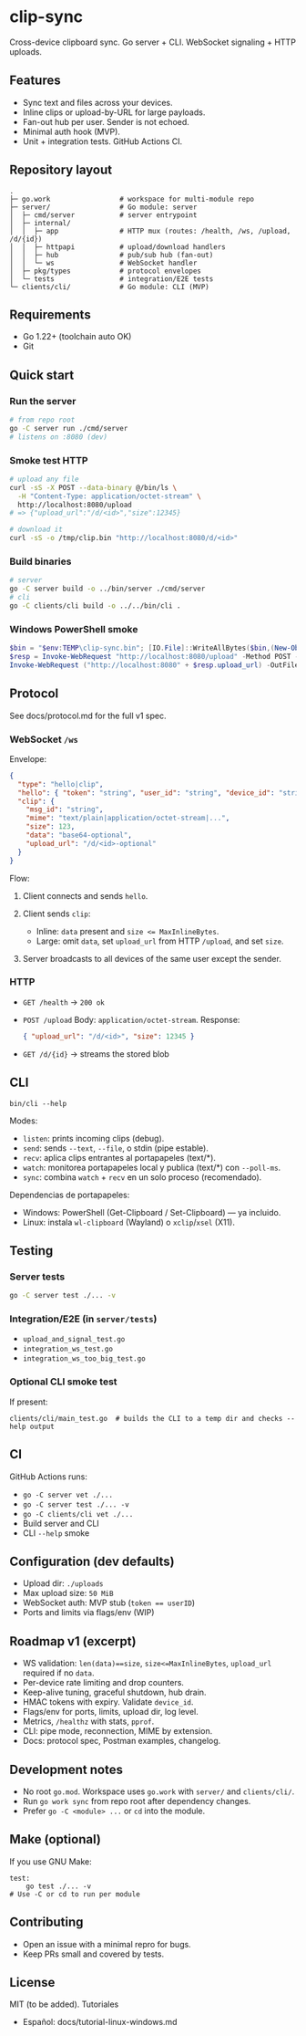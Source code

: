 # clip-sync

Cross-device clipboard sync. Go server + CLI. WebSocket signaling + HTTP uploads.

## Features

* Sync text and files across your devices.
* Inline clips or upload-by-URL for large payloads.
* Fan-out hub per user. Sender is not echoed.
* Minimal auth hook (MVP).
* Unit + integration tests. GitHub Actions CI.

## Repository layout

```
.
├─ go.work                 # workspace for multi-module repo
├─ server/                 # Go module: server
│  ├─ cmd/server           # server entrypoint
│  ├─ internal/
│  │  ├─ app               # HTTP mux (routes: /health, /ws, /upload, /d/{id})
│  │  ├─ httpapi           # upload/download handlers
│  │  ├─ hub               # pub/sub hub (fan-out)
│  │  └─ ws                # WebSocket handler
│  ├─ pkg/types            # protocol envelopes
│  └─ tests                # integration/E2E tests
└─ clients/cli/            # Go module: CLI (MVP)
```

## Requirements

* Go 1.22+ (toolchain auto OK)
* Git

## Quick start

### Run the server

```bash
# from repo root
go -C server run ./cmd/server
# listens on :8080 (dev)
```

### Smoke test HTTP

```bash
# upload any file
curl -sS -X POST --data-binary @/bin/ls \
  -H "Content-Type: application/octet-stream" \
  http://localhost:8080/upload
# => {"upload_url":"/d/<id>","size":12345}

# download it
curl -sS -o /tmp/clip.bin "http://localhost:8080/d/<id>"
```

### Build binaries

```bash
# server
go -C server build -o ../bin/server ./cmd/server
# cli
go -C clients/cli build -o ../../bin/cli .
```

### Windows PowerShell smoke

```powershell
$bin = "$env:TEMP\clip-sync.bin"; [IO.File]::WriteAllBytes($bin,(New-Object byte[] (100000)))
$resp = Invoke-WebRequest "http://localhost:8080/upload" -Method POST -ContentType application/octet-stream -InFile $bin | ConvertFrom-Json
Invoke-WebRequest ("http://localhost:8080" + $resp.upload_url) -OutFile "$env:TEMP\clip-sync-dl.bin"
```

## Protocol

See docs/protocol.md for the full v1 spec.

### WebSocket `/ws`

Envelope:

```json
{
  "type": "hello|clip",
  "hello": { "token": "string", "user_id": "string", "device_id": "string" },
  "clip": {
    "msg_id": "string",
    "mime": "text/plain|application/octet-stream|...",
    "size": 123,
    "data": "base64-optional",
    "upload_url": "/d/<id>-optional"
  }
}
```

Flow:

1. Client connects and sends `hello`.
2. Client sends `clip`:

   * Inline: `data` present and `size <= MaxInlineBytes`.
   * Large: omit `data`, set `upload_url` from HTTP `/upload`, and set `size`.
3. Server broadcasts to all devices of the same user except the sender.

### HTTP

* `GET /health` → `200 ok`
* `POST /upload`
  Body: `application/octet-stream`.
  Response:

  ```json
  { "upload_url": "/d/<id>", "size": 12345 }
  ```
* `GET /d/{id}` → streams the stored blob

## CLI

```
bin/cli --help
```

Modes:
- `listen`: prints incoming clips (debug).
- `send`: sends `--text`, `--file`, o stdin (pipe estable).
- `recv`: aplica clips entrantes al portapapeles (text/*).
- `watch`: monitorea portapapeles local y publica (text/*) con `--poll-ms`.
- `sync`: combina `watch` + `recv` en un solo proceso (recomendado).

Dependencias de portapapeles:
- Windows: PowerShell (Get-Clipboard / Set-Clipboard) — ya incluido.
- Linux: instala `wl-clipboard` (Wayland) o `xclip`/`xsel` (X11).

## Testing

### Server tests

```bash
go -C server test ./... -v
```

### Integration/E2E (in `server/tests`)

* `upload_and_signal_test.go`
* `integration_ws_test.go`
* `integration_ws_too_big_test.go`

### Optional CLI smoke test

If present:

```
clients/cli/main_test.go  # builds the CLI to a temp dir and checks --help output
```

## CI

GitHub Actions runs:

* `go -C server vet ./...`
* `go -C server test ./... -v`
* `go -C clients/cli vet ./...`
* Build server and CLI
* CLI `--help` smoke

## Configuration (dev defaults)

* Upload dir: `./uploads`
* Max upload size: `50 MiB`
* WebSocket auth: MVP stub (`token == userID`)
* Ports and limits via flags/env (WIP)

## Roadmap v1 (excerpt)

* WS validation: `len(data)==size`, `size<=MaxInlineBytes`, `upload_url` required if no `data`.
* Per-device rate limiting and drop counters.
* Keep-alive tuning, graceful shutdown, hub drain.
* HMAC tokens with expiry. Validate `device_id`.
* Flags/env for ports, limits, upload dir, log level.
* Metrics, `/healthz` with stats, `pprof`.
* CLI: pipe mode, reconnection, MIME by extension.
* Docs: protocol spec, Postman examples, changelog.

## Development notes

* No root `go.mod`. Workspace uses `go.work` with `server/` and `clients/cli/`.
* Run `go work sync` from repo root after dependency changes.
* Prefer `go -C <module> ...` or `cd` into the module.

## Make (optional)

If you use GNU Make:

```make
test:
	go test ./... -v
# Use -C or cd to run per module
```

## Contributing

* Open an issue with a minimal repro for bugs.
* Keep PRs small and covered by tests.

## License

MIT (to be added).
Tutoriales
- Español: docs/tutorial-linux-windows.md
